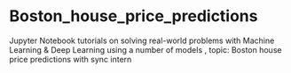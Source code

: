# Boston_house_price_predictions
Jupyter Notebook tutorials on solving real-world problems with Machine Learning &amp; Deep Learning using a number of models , topic: Boston house price predictions with sync intern 
